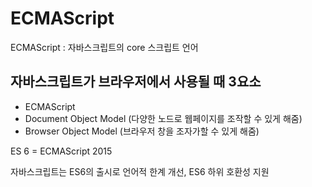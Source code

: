 # ECMAScript

ECMAScript : 자바스크립트의 core 스크립트 언어

## 자바스크립트가 브라우저에서 사용될 때 3요소

- ECMAScript
- Document Object Model (다양한 노드로 웹페이지를 조작할 수 있게 해줌)
- Browser Object Model (브라우저 창을 조자가할 수 있게 해줌)

ES 6 = ECMAScript 2015

자바스크립트는 ES6의 출시로 언어적 한계 개선, ES6 하위 호환성 지원